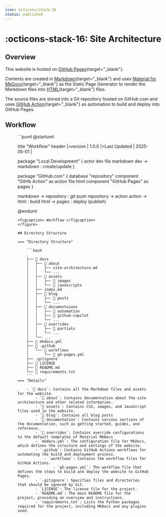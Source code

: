 ```yaml
---
icon: octicons/stack-16
status: published
---
```


# :octicons-stack-16: Site Architecture

## Overview

This website is hosted on [GitHub Pages](https://pages.github.com){target="_blank"}.

Contents are created in [Markdown](https://www.markdownguide.org){target="_blank"} and uses [Material for MkDocs](https://squidfunk.github.io/mkdocs-material/){target="_blank"} as the Static Page Generator to render the Markdown files into [HTML](https://en.wikipedia.org/wiki/HTML){target="_blank"} files.

The source files are stored into a Git repository hosted on GitHub.com and uses [GitHub Action](https://github.com/features/actions){target="_blank"} as automation to build and deploy into GitHub Pages.

## Workflow

<figure markdown="span">
```puml
@startuml

title "Workflow"
header |=version | 1.0.0 |=Last Updated | 2025-05-01 |

package "Local Development" {
    actor dev
    file markdown
    dev -> markdown : create/update
}

package  "GitHub.com" {
    database "repository"
    component  "GitHb Action" as  action
    file html
    component "GitHub Pages" as pages
}

markdown -> repository : git push
repository -> action
action -> html  : build
html -> pages : deploy (publish)

@enduml
```
<figcaption> Workflow </figcaption>
</figure>

## Directory Structure

=== "Directory Structure"

    ```bash
    .
    ├── 📂 docs
    │   ├── 📂 about
    │   │   ├── site-architecture.md
    │   │   └── ...
    │   ├── 📂 assets
    │   │   ├── 📂 images
    │   │   └── 📂 javascripts
    │   ├── index.md
    │   ├── 📂 blog
    │   │   ├── 📂 posts
    │   │   └── ...
    │   ├── 📂 documentaions
    │   │   ├── 📂 automation
    │   │   ├── 📂 github-copilot
    │   │   └── ...
    │   ├── 📂 overrides
    │   │   ├── 📂 partials
    │   │   └── ...
    │   └── ...
    ├── 📄 mkdocs.yml
    ├── 📂 .github
    │   └── 📂 workflows
    │       └── 📄 gh-pages.yml
    ├── .gitignore
    ├── 📄 LICENSE
    ├── 📄 README.md
    └── 📄 requirements.txt
    ```
=== "Details"

    - `📂 docs`: Contains all the Markdown files and assets for the website.
        - `📂 about`: Contains documentation about the site architecture and other related information.
        - `📂 assets`: Contains CSS, images, and JavaScript files used in the website.
        - `📂 blog`: Contains all blog posts
        - `📂 documentation`: Contains various sections of the documentation, such as getting started, guides, and reference.
        - `📂 overrides`: Contains override configurations to the default templates of Material MkDocs
        - `mkdocs.yml`: The configuration file for MkDocs, which defines the structure and settings of the website.
        - `.github`: Contains GitHub Actions workflows for automating the build and deployment process.
            - `workflows`: Contains the workflow files for GitHub Actions.
                - `gh-pages.yml`: The workflow file that defines the steps to build and deploy the website to GitHub Pages.
        - `.gitignore`: Specifies files and directories that should be ignored by Git.
        - `LICENSE`: The license file for the project.
        - `README.md`: The main README file for the project, providing an overview and instructions.
        - `requirements.txt`: Lists the Python packages required for the project, including MkDocs and any plugins used.